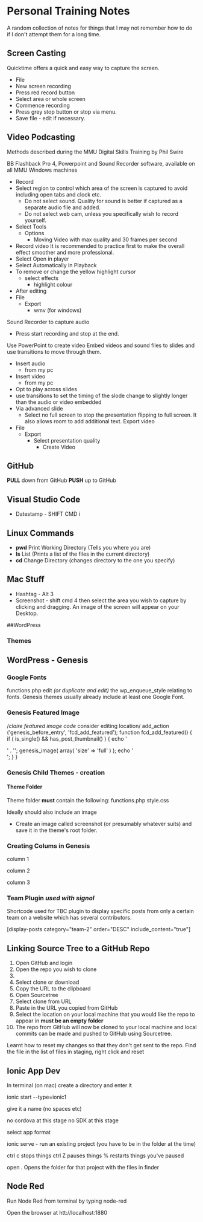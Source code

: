# Personal Training Notes

A random collection of notes for things that I may not remember how to do if I don't attempt them for a long time.

## Screen Casting
Quicktime offers a quick and easy way to capture the screen. 
* File
* New screen recording
* Press red record button
* Select area or whole screen
* Commence recording
* Press grey stop button or stop via menu. 
* Save file - edit if necessary.

## Video Podcasting
Methods described during the MMU Digital Skills Training by Phil Swire

BB Flashback Pro 4, Powerpoint and Sound Recorder software, available on all MMU Windows machines
- Record
- Select region to control which area of the screen is captured to avoid including open tabs and clock etc.
	- Do not select sound. Quality for sound is better if captured as a separate audio file and added.
	- Do not select web cam, unless you specifically wish to record yourself.
- Select Tools
	- Options
		- Moving Video with max quality and 30 frames per second
- Record video
It is recommended to practice first to make the overall effect smoother and more professional.
- Select Open in player 
- Select Automatically in Playback
- To remove or change the yellow highlight cursor
	- select effects
		- highlight colour
- After editing
- File 
	- Export
		- wmv (for windows)

Sound Recorder to capture audio
- Press start recording and stop at the end.

Use PowerPoint to create video
Embed videos and sound files to slides and use transitions to move through them. 
- Insert audio
	- from my pc 
- Insert video
	- from my pc
- Opt to play across slides
- use transitions to set the timing of the slode change to slightly longer than the audio or video embedded 
- Via advanced slide
	- Select no full screen to stop the presentation flipping to full screen. It also allows room to add additional text.
Export video 
- File
	- Export
		- Select presentation quality
			- Create Video




## GitHub
**PULL** down from GitHub
**PUSH** up to GitHub

## Visual Studio Code
* Datestamp - SHIFT CMD i

## Linux Commands
* **pwd** Print Working Directory (Tells you where you are)
* **ls** List (Prints a list of the files in the current directory)
* **cd** Change Directory (changes directory to the one you specify)

## Mac Stuff
* Hashtag - Alt 3
* Screenshot - shift cmd 4 then select the area you wish to capture by clicking and dragging. An image of the screen will appear on your Desktop.

##WordPress
### Themes 


## WordPress - Genesis
### Google Fonts
functions.php edit *(or duplicate and edit)* the wp_enqueue_style relating to fonts. Genesis themes usually already include at least one Google Font. 

### Genesis Featured Image
/*claire featured image code* consider editing location/
add_action ('genesis_before_entry', 'fcd_add_featured');
function fcd_add_featured() {
if ( is_single() && has_post_thumbnail() ) {
echo '<div class="home-thumbnail">' . '';
genesis_image( array( 'size' => 'full' ) );
echo '</div>';
}
}

### Genesis Child Themes - creation
#### Theme Folder
Theme folder **must** contain the following:
functions.php
style.css

Ideally should also include an image 
* Create an image called screenshot (or presumably whatever suits) and save it in the theme's root folder. 

### Creating Colums in Genesis
<div class="one-third">
		<p>
		column 1
	</p>
</div>
<div class="one-third">
	<p>
		column 2
	</p>	
</div>
<div class="one-third">
	<p>
		column 3
	</p>
</div>


### Team Plugin *used with signol*
Shortcode used for TBC plugin to display specific posts from only a certain team on a website which has several contributors. 

[display-posts category="team-2" order="DESC" include_content="true"]

## Linking Source Tree to a GitHub Repo
1. Open GitHub and login
2. Open the repo you wish to clone
3. 
3. Select clone or download
4. Copy the URL to the clipboard
5. Open Sourcetree
6. Select clone from URL
7. Paste in the URL you copied from GitHub
8. Select the location on your local machine that you would like the repo to appear in **must be an empty folder** 
9. The repo from GitHub will now be cloned to your local machine and local commits can be made and pushed to GitHub using Sourcetree.

Learnt how to reset my changes so that they don't get sent to the repo. Find the file in the list of files in staging, right click and reset

## Ionic App Dev
In terminal (on mac) create a directory and enter it

ionic start --type=ionic1

give it a name (no spaces etc)

no cordova at this stage
no SDK at this stage

select app format


ionic serve - run an existing project (you have to be in the folder at the time)

ctrl c stops things
ctrl Z pauses things
% restarts things you've paused

open . Opens the folder for that project with the files in finder

## Node Red
Run Node Red from terminal by typing node-red

Open the browser at htt://localhost:1880


